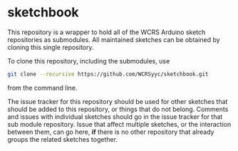 # sketchbook

This repository is a wrapper to hold all of the WCRS Arduino sketch repositories as submodules.  All
maintained sketches can be obtained by cloning this single repository.

To clone this repository, including the submodules, use
```sh
git clone --recursive https://github.com/WCRSyyc/sketchbook.git
```
from the command line.

The issue tracker for this repository should be used for other sketches that should be
added to this repository, or things that do not belong.  Comments and issues with
individual sketches should go in the issue tracker for that sub module repository.  Issue that affect multiple sketches, or the interaction between them, can go here, **if**
there is no other repository that already groups the related sketches together.
